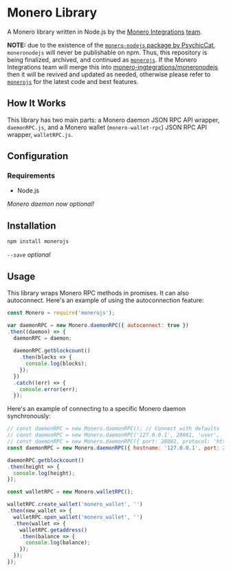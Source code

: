 # Monero Library
A Monero library written in Node.js by the [Monero Integrations](https://monerointegrations.com) [team](https://github.com/sneurlax/moneronodejs/graphs/contributors).

[//]: # (Update contributors link to https://github.com/monero-integrations/moneronodejs/graphs/contributors if/when it is merged in)

**NOTE:** due to the existence of the [`monero-nodejs` package by PsychicCat](https://github.com/PsychicCat/monero-nodejs), `moneronodejs` will never be publishable on npm.  Thus, this repository is being finalized, archived, and continued as [`monerojs`](https://github/com/sneurlax/monerojs).  If the Monero Integrations team will merge this into [monero-ingtegrations/moneronodejs](https://github.com/monero-integrations/moneronodejs) then it will be revived and updated as needed, otherwise please refer to [`monerojs`](https://github/com/sneurlax/monerojs) for the latest code and best features.

[//]: # (Update monerojs repository link to https://github.com/monero-integrations/monerojs if/when it is merged in)

## How It Works
This library has two main parts: a Monero daemon JSON RPC API wrapper, `daemonRPC.js`, and a Monero wallet (`monero-wallet-rpc`) JSON RPC API wrapper, `walletRPC.js`.

## Configuration
### Requirements
 - Node.js

*Monero daemon now optional!*

## Installation
```bash
npm install monerojs
```
*`--save` optional*

## Usage

This library wraps Monero RPC methods in promises.  It can also autoconnect.  Here's an example of using the autoconnection feature:

```js
const Monero = require('monerojs');

var daemonRPC = new Monero.daemonRPC({ autoconnect: true })
.then((daemon) => {
  daemonRPC = daemon;
  
  daemonRPC.getblockcount()
    .then(blocks => {
      console.log(blocks);
    });
  })
  .catch((err) => {
    console.error(err);
  });
```

Here's an example of connecting to a specific Monero daemon synchronously:

```js
// const daemonRPC = new Monero.daemonRPC(); // Connect with defaults
// const daemonRPC = new Monero.daemonRPC('127.0.0.1', 28081, 'user', 'pass', 'http'); // Example of passing in parameters
// const daemonRPC = new Monero.daemonRPC({ port: 28081, protocol: 'https'); // Parameters can be passed in as an object/dictionary
const daemonRPC = new Monero.daemonRPC({ hostname: '127.0.0.1', port: 28081 });

daemonRPC.getblockcount()
.then(height => {
  console.log(height);
});

const walletRPC = new Monero.walletRPC();

walletRPC.create_wallet('monero_wallet', '')
.then(new_wallet => {
  walletRPC.open_wallet('monero_wallet', '')
  .then(wallet => {
    walletRPC.getaddress()
    .then(balance => {
      console.log(balance);
    });
  });
});
```

